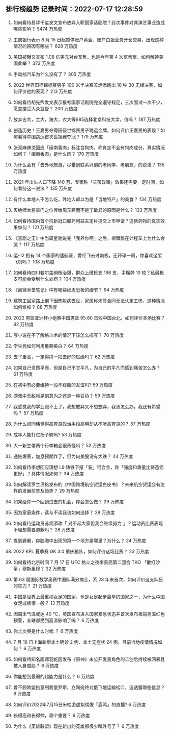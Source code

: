 
## 排行榜趋势 记录时间：2022-07-17 12:28:59
  
  1. 如何看待易烊千玺发文宣布放弃入职国家话剧院？此次事件对其演艺事业造成哪些影响？ 5474 万热度
    
  2. 工商银行表示 8 月 15 日起暂停账户黄金、账户白银业务开仓交易，出现这种情况的原因有哪些？ 628 万热度
    
  3. 美国被曝又宣布 1.08 亿美元对台军售，也是今年第 4 次军售案，如何解读美国此举？ 373 万热度
    
  4. 手动挡汽车为什么没有了？ 305 万热度
    
  5. 2022 世界田径锦标赛男子 100 米半决赛苏炳添跑出 10 秒 30 无缘决赛，如何评价他的表现？ 213 万热度
    
  6. 如何看待胡先煦发文表示报考国家话剧院完全遵守规定，三次面试一次不少，愿意接受大众监督？ 200 万热度
    
  7. 放弃吉大，兰大，海大，农大等985选择北京科技大学，值吗？ 187 万热度
    
  8. 创造历史！王嘉男夺得田径世锦赛男子跳远金牌，如何评价王嘉男的表现？如何看待中国跳远首次世锦赛夺冠？ 179 万热度
    
  9. 张亮麻辣烫回应「闽南香肉」标注含狗肉，称肯定不会有狗肉成分，真实情况如何？「闽南香肉」是什么肉？ 170 万热度
    
  10. 为什么会有「去外地旅游，尽量别联系以前的老同学、老朋友」的说法？ 135 万热度
    
  11. 2021 年出生人口下降 140 万，专家称「三孩政策」效果还需要一定时间，如何看待这一说法？ 135 万热度
    
  12. 有什么本地人不怎么吃，外地人却以为是「当地特产」的美食？ 134 万热度
    
  13. 灭绝师太将掌门之位传给周芷若而不是丁敏君的原因是什么？ 133 万热度
    
  14. 如何看待国内首个抗新冠口服药阿兹夫定片提交上市申请？这款药物的真实效果如何？ 121 万热度
    
  15. 《喜剧之王》中当周星驰说完「我养你啊」之后，柳飘飘在计程车上为什么会哭？ 117 万热度
    
  16. 运-12 拥有 14 个国家的适航证，曾经飞去过南极，还环球一周，你喜欢这架飞机吗？ 108 万热度
    
  17. 如何看待四川若尔盖缉枪治爆，群众上缴枪支 198 支，手榴弹 10 枚？私藏枪支可能会受到什么处罚？ 104 万热度
    
  18. 《阅微草堂笔记》中有哪些细思恐极的细节？ 94 万热度
    
  19. 建筑工回家路上倒下因热射病去世，家属称未签合同无法认定工伤，这种情况如何维权？ 88 万热度
    
  20. 2022 男篮亚洲杯小组赛中国男篮 95:80 击败中国台北，如何评价本场比赛？ 82 万热度
    
  21. 写小说在不了解格斗术的情况下该怎么描写？ 70 万热度
    
  22. 学生党如何利用暑期美白？ 64 万热度
    
  23. 去了重高，一定得拼一把去好的班级吗？ 62 万热度
    
  24. 如果自己资质平庸，但是自己不甘平凡，为自己的平凡而感到痛苦怎么办？ 61 万热度
    
  25. 在初中有必要维持一段不舒服的友谊吗? 59 万热度
    
  26. 游戏中无敌帧是刻意为之还是一种妥协？ 59 万热度
    
  27. 我感觉我的学业跟不上了，我想放弃又不想放弃，我该怎么办，我还有希望吗？ 57 万热度
    
  28. 为什么祁同伟觉得高育良政治手段高明却从不听高育良的？ 57 万热度
    
  29. 成年人能打过扬子鳄吗? 53 万热度
    
  30. 大一新生带两个行李箱会很奇怪吗？ 52 万热度
    
  31. 通胀爆表，加息预期炸了，但为何美股没有大跌？ 44 万热度
    
  32. 如何看待李想回应理想 L9 铸铁下摆「装」铝合金，称「强度和重量比铸造铝更好」？具体情况如何？ 34 万热度
    
  33. 如何解读罗兰贝格发布的《中国跨境航空货运白皮书》？未来航空货运会有怎样的发展前景及趋势？ 29 万热度
    
  34. 如果给你一个回到过去的机会，你会怎么做？ 29 万热度
    
  35. 因为家庭条件，读与不读我该如何选择？ 28 万热度
    
  36. 如何看待运动员苏炳添称「 对不起大家但我会继续努力 」？运动员比赛表现不理想需要道歉吗？ 28 万热度
    
  37. 提到避暑，你脑海中出现的第一个地方是哪里？为什么？ 24 万热度
    
  38. 2022 KPL 夏季赛 GK 3:0 重庆狼队，如何评价这场比赛？ 23 万热度
    
  39. 如何看待北京时间 7 月 17 日 UFC 格斗之夜李景亮第二回合 TKO 「散打沙皇」穆斯里穆？ 22 万热度
    
  40. 第 63 届国际数学奥赛中国队满分摘金，系 28 年来首次，如何评价这支队伍的实力？ 21 万热度
    
  41. 中国是世界上最重视女足的国家，也是女足起步最早的国家之一，为什么中国女足成绩很一般？ 13 万热度
    
  42. 因周末气温或达 40 ℃，英国宣布进入国家紧急状态并首次发布极端高温红色预警，全球都受到高温影响了吗？ 6 万热度
    
  43. 你上次哭是什么时候.？ 6 万热度
    
  44. 7 月 16 日上海新增本土确诊 2 例、本土无症状 24 例，目前当地疫情情况如何？ 6 万热度
    
  45. 如何看待知名画师羽蛇因发布《原神》未公开发表角色的二创后持续被网暴且被人身威胁？ 6 万热度
    
  46. 你能想到最弱的超能力是什么？ 6 万热度
    
  47. 曾不顾欧盟执意制裁俄罗斯，立陶宛终对俄飞地运输松口，这透露哪些信息？ 6 万热度
    
  48. 如何评价2022年7月15日米哈游虚拟偶像「鹿鸣」的直播? 6 万热度
    
  49. 长得高和长得帅，哪个重要？ 6 万热度
    
  50. 为什么《英雄联盟》现在新出的英雄都很少叫外号了？ 6 万热度
    